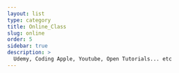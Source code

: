 ```yaml
---
layout: list
type: category
title: Online_Class
slug: online
order: 5
sidebar: true
description: >
  Udemy, Coding Apple, Youtube, Open Tutorials... etc
---
```

